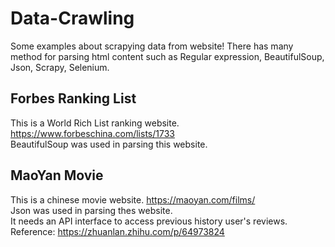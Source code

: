 # Data-Crawling
Some examples about scrapying data from website! There has many method for parsing html content such as Regular expression, BeautifulSoup, Json, Scrapy, Selenium.
## Forbes Ranking List
This is a World Rich List ranking website. https://www.forbeschina.com/lists/1733  
BeautifulSoup was used in parsing this website. 
## MaoYan Movie
This is a chinese movie website. https://maoyan.com/films/  
Json was used in parsing thes website.  
It needs an API interface to access previous history user's reviews. Reference: https://zhuanlan.zhihu.com/p/64973824
